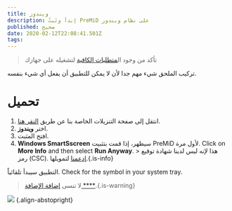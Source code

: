 ```yaml
---
title: ويندوز
description: إبدأ وثَبتْ PreMiD على نظام ويندوز
published: صحيح
date: 2020-02-12T22:08:41.501Z
tags:
---
```


> تأكد من وجود ال[متطلبات الكافية](/install/requirements) لتشغيله على جهازك

تركيب الملحق شيء مهم جدا لأن لا يمكن للتطبيق أن يفعل أي شيء بنفسه.

# تحميل
1. انتقل إلى صفحة التنزيلات الخاصة بنا عن طريق [النقر هنا](https://premid.app/downloads).
2. اختر **ويندوز**.
3. افتح المثبت.
4. **Windows SmartSscreen** سيظهر، إذا قمت بتثبيت PreMiD لأول مرة. Click on **More Info** and then select **Run Anyway**. > هذا لإنه ليس لدينا شهادة توقيع رمز (CSC). [إدعمنا](https://www.patreon.com/Timeraa) لتمويلها.{.is-info}

التطبيق سيبدأ تلقائياً. Check for the symbol in your system tray.

> لا تنسى [ إضافة الإضافة ****](/install).{.is-warning}

![](https://a.icons8.com/djxbtnYm/GBjHDS/svg.svg) {.align-abstopright}